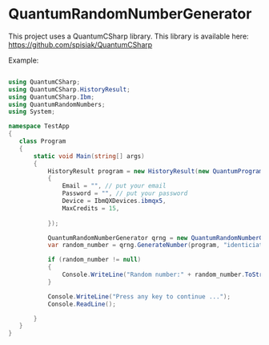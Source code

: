 # QuantumRandomNumberGenerator

This project uses a QuantumCSharp library. This library is available here: https://github.com/spisiak/QuantumCSharp

Example:
 ```csharp
 
using QuantumCSharp;
using QuantumCSharp.HistoryResult;
using QuantumCSharp.Ibm;
using QuantumRandomNumbers;
using System;

namespace TestApp
{
    class Program
    {
        static void Main(string[] args)
        {
            HistoryResult program = new HistoryResult(new QuantumProgramOption()
            {
                Email = "", // put your email
                Password = "", // put your password
                Device = IbmQXDevices.ibmqx5,
                MaxCredits = 15,
                
            });

            QuantumRandomNumberGenerator qrng = new QuantumRandomNumberGenerator();
            var random_number = qrng.GenerateNumber(program, "identiciator-of-history-item");

            if (random_number != null)
            {
                Console.WriteLine("Random number:" + random_number.ToString());
            }

            Console.WriteLine("Press any key to continue ...");
            Console.ReadLine();

        }
    }
}

 
```
